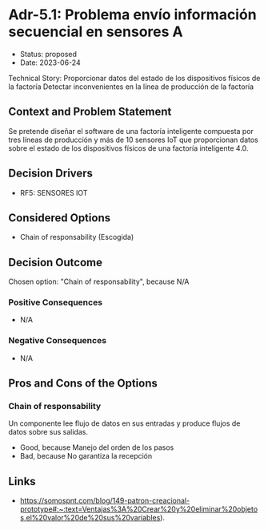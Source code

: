 # Adr-5.1: Problema envío información secuencial en sensores A

* Status: proposed
* Date: 2023-06-24

Technical Story: Proporcionar datos del estado de los dispositivos físicos de la factoría Detectar inconvenientes en la línea de producción de la factoría

## Context and Problem Statement

Se pretende diseñar el software de una factoría inteligente compuesta por tres líneas de
producción y más de 10 sensores IoT que proporcionan datos sobre el estado de los dispositivos
físicos de una factoría inteligente 4.0.

## Decision Drivers

* RF5:  SENSORES IOT

## Considered Options

* Chain of responsability (Escogida)

## Decision Outcome

Chosen option: "Chain of responsability", because N/A

### Positive Consequences

* N/A

### Negative Consequences

* N/A

## Pros and Cons of the Options

### Chain of responsability

Un componente lee flujo de datos en sus entradas y produce flujos de datos sobre sus salidas.

* Good, because Manejo del orden de los pasos
* Bad, because No garantiza la recepción

## Links

* https://somospnt.com/blog/149-patron-creacional-prototype#:~:text=Ventajas%3A%20Crear%20y%20eliminar%20objetos,el%20valor%20de%20sus%20variables).
